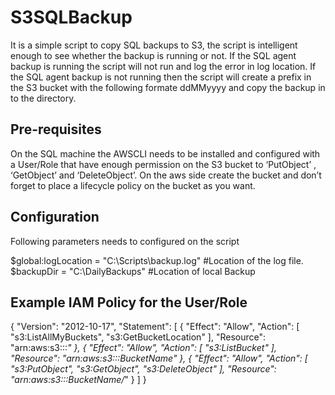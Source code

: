 # S3SQLBackup
It is a simple script to copy SQL backups to S3, the script is intelligent enough to see whether the backup is running or not. 
If the SQL agent backup is running the script will not run and log the error in log location. If the SQL agent backup is not running then the script will create a prefix in the S3 bucket with the following formate ddMMyyyy and copy the backup in to the directory. 

## Pre-requisites
On the SQL machine the AWSCLI needs to be installed and configured with a User/Role that have enough permission on the S3 bucket 
to ‘PutObject’ , ‘GetObject’ and ‘DeleteObject’. On the aws side create the bucket and don’t forget to place a lifecycle policy 
on the bucket as you want.

## Configuration
Following parameters needs to configured on the script

 $global:logLocation = "C:\Scripts\backup.log" #Location of the log file. 
 $backupDir = "C:\DailyBackups" #Location of local Backup

## Example IAM Policy for the User/Role

{
    "Version": "2012-10-17",
    "Statement": [
        {
            "Effect": "Allow",
            "Action": [
                "s3:ListAllMyBuckets",
                "s3:GetBucketLocation"
            ],
            "Resource": "arn:aws:s3:::*"
        },
        {
            "Effect": "Allow",
            "Action": [
                "s3:ListBucket"
            ],
            "Resource": "arn:aws:s3:::BucketName"
        },
        {
            "Effect": "Allow",
            "Action": [
                "s3:PutObject",
                "s3:GetObject",
                "s3:DeleteObject"
            ],
            "Resource": "arn:aws:s3:::BucketName/*"
        }
    ]
}

